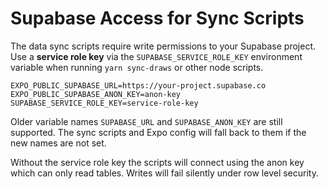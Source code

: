 # Supabase Access for Sync Scripts

The data sync scripts require write permissions to your Supabase
project. Use a **service role key** via the `SUPABASE_SERVICE_ROLE_KEY`
environment variable when running `yarn sync-draws` or other node
scripts.

```
EXPO_PUBLIC_SUPABASE_URL=https://your-project.supabase.co
EXPO_PUBLIC_SUPABASE_ANON_KEY=anon-key
SUPABASE_SERVICE_ROLE_KEY=service-role-key
```

Older variable names `SUPABASE_URL` and `SUPABASE_ANON_KEY` are still
supported. The sync scripts and Expo config will fall back to them if
the new names are not set.

Without the service role key the scripts will connect using the anon
key which can only read tables. Writes will fail silently under row
level security.
